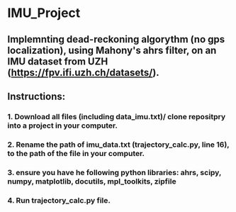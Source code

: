 # IMU_Project
## Implemnting dead-reckoning algorythm (no gps localization), using Mahony's ahrs filter, on an IMU dataset from UZH (https://fpv.ifi.uzh.ch/datasets/).
## Instructions:
### 1. Download all files (including data_imu.txt)/ clone repositpry into a project in your computer.
### 2. Rename the path of imu_data.txt (trajectory_calc.py, line 16), to the path of the file in your computer.
### 3. ensure you have he following python libraries: ahrs, scipy, numpy, matplotlib, docutils, mpl_toolkits, zipfile
### 4. Run trajectory_calc.py file.
